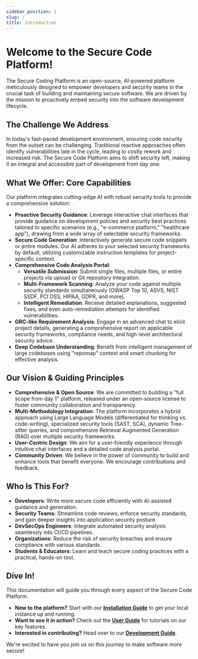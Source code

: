 ```yaml
---
sidebar_position: 1
slug: /
title: Introduction
---
```


# Welcome to the Secure Code Platform!

The Secure Coding Platform is an open-source, AI-powered platform meticulously designed to empower developers and security teams in the crucial task of building and maintaining secure software. We are driven by the mission to proactively embed security into the software development lifecycle.

## The Challenge We Address

In today's fast-paced development environment, ensuring code security from the outset can be challenging. Traditional reactive approaches often identify vulnerabilities late in the cycle, leading to costly rework and increased risk. The Secure Code Platform aims to shift security left, making it an integral and accessible part of development from day one.

## What We Offer: Core Capabilities

Our platform integrates cutting-edge AI with robust security tools to provide a comprehensive solution:

* **Proactive Security Guidance**: Leverage interactive chat interfaces that provide guidance on development policies and security best practices tailored to specific scenarios (e.g., "e-commerce platform," "healthcare app"), drawing from a wide array of selectable security frameworks.
* **Secure Code Generation**: Interactively generate secure code snippets or entire modules. Our AI adheres to your selected security frameworks by default, utilizing customizable instruction templates for project-specific context.
* **Comprehensive Code Analysis Portal**:
    * **Versatile Submission**: Submit single files, multiple files, or entire projects via upload or Git repository integration.
    * **Multi-Framework Scanning**: Analyze your code against multiple security standards simultaneously (OWASP Top 10, ASVS, NIST SSDF, PCI DSS, HIPAA, GDPR, and more).
    * **Intelligent Remediation**: Receive detailed explanations, suggested fixes, and even auto-remediation attempts for identified vulnerabilities.
* **GRC-like Requirement Analysis**: Engage in an advanced chat to elicit project details, generating a comprehensive report on applicable security frameworks, compliance needs, and high-level architectural security advice.
* **Deep Codebase Understanding**: Benefit from intelligent management of large codebases using "repomap" context and smart chunking for effective analysis.

## Our Vision & Guiding Principles

* **Comprehensive & Open Source**: We are committed to building a "full scope from day 1" platform, released under an open-source license to foster community collaboration and transparency.
* **Multi-Methodology Integration**: The platform incorporates a hybrid approach using Large Language Models (differentiated for thinking vs. code-writing), specialized security tools (SAST, SCA), dynamic Tree-sitter queries, and comprehensive Retrieval Augmented Generation (RAG) over multiple security frameworks.
* **User-Centric Design**: We aim for a user-friendly experience through intuitive chat interfaces and a detailed code analysis portal.
* **Community Driven**: We believe in the power of community to build and enhance tools that benefit everyone. We encourage contributions and feedback.

## Who Is This For?

* **Developers**: Write more secure code efficiently with AI-assisted guidance and generation.
* **Security Teams**: Streamline code reviews, enforce security standards, and gain deeper insights into application security posture.
* **DevSecOps Engineers**: Integrate automated security analysis seamlessly into CI/CD pipelines.
* **Organizations**: Reduce the risk of security breaches and ensure compliance with various standards.
* **Students & Educators**: Learn and teach secure coding practices with a practical, hands-on tool.

## Dive In!

This documentation will guide you through every aspect of the Secure Code Platform.

* **New to the platform?** Start with our [**Installation Guide**](./getting-started/installation.md) to get your local instance up and running.
* **Want to see it in action?** Check out the [**User Guide**](./user-guide/) for tutorials on our key features.
* **Interested in contributing?** Head over to our [**Development Guide**](./development/contributing.md).

We're excited to have you join us on this journey to make software more secure!